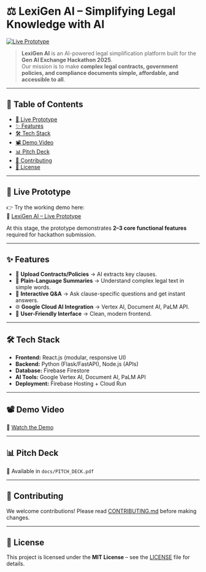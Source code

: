 # ⚖️ LexiGen AI – Simplifying Legal Knowledge with AI

[![Live Prototype](https://img.shields.io/badge/Demo-Live%20Prototype-brightgreen?style=for-the-badge&logo=google-chrome)](https://lexiflow-simplify-understand.lovable.app)

> **LexiGen AI** is an AI-powered legal simplification platform built for the **Gen AI Exchange Hackathon 2025**.  
> Our mission is to make **complex legal contracts, government policies, and compliance documents simple, affordable, and accessible to all**.

---

## 📌 Table of Contents
- [🚀 Live Prototype](#-live-prototype)
- [✨ Features](#-features)
- [🛠️ Tech Stack](#️-tech-stack)
- [📽️ Demo Video](#️-demo-video)
- [📊 Pitch Deck](#-pitch-deck)
- [🤝 Contributing](#-contributing)
- [📜 License](#-license)

---

## 🚀 Live Prototype  
👉 Try the working demo here:  
🔗 [LexiGen AI – Live Prototype](https://lexiflow-simplify-understand.lovable.app)  

At this stage, the prototype demonstrates **2–3 core functional features** required for hackathon submission.  

---

## ✨ Features
- 📑 **Upload Contracts/Policies** → AI extracts key clauses.  
- 🧠 **Plain-Language Summaries** → Understand complex legal text in simple words.  
- 💬 **Interactive Q&A** → Ask clause-specific questions and get instant answers.  
- 🌐 **Google Cloud AI Integration** → Vertex AI, Document AI, PaLM API.  
- 📱 **User-Friendly Interface** → Clean, modern frontend.  

---

## 🛠️ Tech Stack
- **Frontend:** React.js (modular, responsive UI)  
- **Backend:** Python (Flask/FastAPI), Node.js (APIs)  
- **Database:** Firebase Firestore  
- **AI Tools:** Google Vertex AI, Document AI, PaLM API  
- **Deployment:** Firebase Hosting + Cloud Run  

---

## 📽️ Demo Video
🎥 [Watch the Demo](https://www.blackbox.ai/share/4af5b372-bad1-491e-b332-f1110c4c0637?fullScreen=true)  

---

## 📊 Pitch Deck
📑 Available in `docs/PITCH_DECK.pdf`  

---

## 🤝 Contributing
We welcome contributions! Please read [CONTRIBUTING.md](CONTRIBUTING.md) before making changes.  

---

## 📜 License
This project is licensed under the **MIT License** – see the [LICENSE](LICENSE) file for details.  


